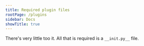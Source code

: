 ```yaml
---
title: Required plugin files
rootPage: /plugins
sidebar: Docs
showTitle: true
---
```


There's very little too it. All that is required is a `__init.py__` file.